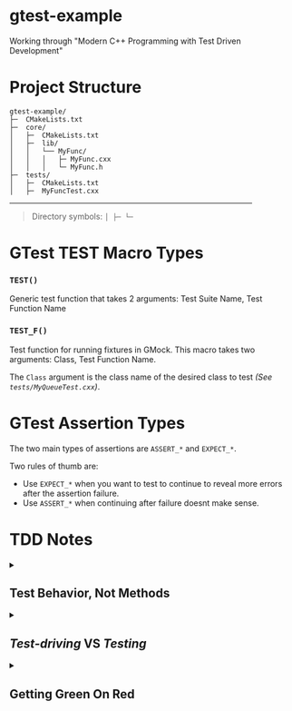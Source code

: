 # gtest-example
Working through "Modern C++ Programming with Test Driven Development"

# Project Structure

```
gtest-example/
├─  CMakeLists.txt
├─  core/
│   ├─  CMakeLists.txt
│   ├─  lib/
│   │   └── MyFunc/
│   │   │   ├─ MyFunc.cxx
│   │   │   └─ MyFunc.h
├─  tests/
│   ├─  CMakeLists.txt
│   ├─  MyFuncTest.cxx
```

<hr style="width:85%">

> Directory symbols: ` │ ├─ └─ ` 

# GTest TEST Macro Types

### `TEST()`

Generic test function that takes 2 arguments: Test Suite Name, Test Function Name

### `TEST_F()`

Test function for running fixtures in GMock. This macro takes two arguments: Class, Test Function Name.

The `Class` argument is the class name of the desired class to test *(See `tests/MyQueueTest.cxx`)*. 

# GTest Assertion Types

The two main types of assertions are `ASSERT_*` and `EXPECT_*`.

Two rules of thumb are:
- Use `EXPECT_*` when you want to test to continue to reveal more errors after the assertion failure.
- Use `ASSERT_*` when continuing after failure doesnt make sense.


# TDD Notes

<details><summary><h2>Test Behavior, Not Methods</h2></summary>
<h3>Overview</h3>
A common mistake in TDD is focusing on testing member functions, ie. "Why have an `add()` member function. Let's write `TEST(MyObjTest, Add)`". The `add()` functionality
could be quite code intensive to test every scenario of when `add()` would be called. 

*Instead*, focus on behaviors or **cases** that describe behaviors.
- What happens when you `add` something you've already added?
- What if a client passes empty data to `add`?

These can easily translate to the following `TEST` functions:
- `TEST(MyObjTest, IgnoreDuplicateAdd)`
- `TEST(MyObjTest, IgnoreEmptyAddParameter)`

<h3>Using Tests to Descbribe Behavior</h3>
Tests should describe, or document, the behavior of the system. The full understanding of a well-written test is best gleaned by combining two things:
- The test name (Summarizes the exhibited behavior)
- The test statements (Demonstrate the summarized behavior)

**Example**
```c++
TEST_F(RetweetCollection, IgnoresDuplicateTweetAdded) {
    Tweet t("msg", "@user");
    Tweet duplicate(t);

    collection.add(tweet);
    collection.add(duplicate);

    ASSERT_THAT(collection.size(), Eq(1u));
}
```
</details>

<details><summary><h2><i>Test-driving</i> VS <i>Testing</i></h2></summary>

Is there a difference? **Yes**.

Using testing technique, you would seek to exhaustively analyze the specification in question (and possibly the code) and devise tests that exhaustively cover the behavior. TDD is instead a technique for **driving the design of the code**. Meaning, tests primarily serve the purpose of specifying the behavior of what you will build.

Another explanation would be that, with a *testing* mentality, you seek to create tests that cover a breadth of concerns, ie. you create tests for five cases: zero, one, many, boundary, and exceptional cases. With a *test-driving* mentatlity, you write tests in order to drive in code that you believe meets desired specifications. Yes, TDD and a test-driving mentality generate unit tests but more so as a by-product of development.

## In Regards to `Soundex` Example
This topic arose when determining whether to write test assertions for each individual `std::pair<>` within the unordered map in
the `encodedDigit` member function.

Typically, when scenarios like this arise, it's easiest to ask, "Would having the additional assertions provide an increased understanding of how the feature works?".
</details>

<details><summary><h2>Getting Green On Red</h2></summary>
The first rule of TDD requires you to first demonstrate test failure before you can write any code. If you write only just enough code to make a test pass, another test
for additional functionality should fail automatically.

Tests that pass right off the bat are referred to as *premature passes*.

</details>